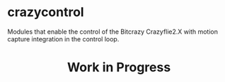 # crazycontrol
Modules that enable the control of the Bitcrazy Crazyflie2.X with motion capture integration in the control loop.

# <center> Work in Progress </center>
